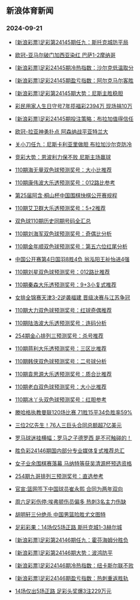 ## 新浪体育新闻 
### 2024-09-21

+ [[新浪彩票]足彩第24145期任九：斯托克城防平局](https://sports.sina.com.cn/l/2024-09-20/doc-incpufsu3013142.shtml)

+ [欧冠-亚马尔破门加西亚染红 巴萨1-2摩纳哥](https://sports.sina.com.cn/g/laliga/2024-09-20/doc-incpufss6253423.shtml)

+ [[新浪彩票]足彩24145期冷热指数：沙尔克低温取分](https://sports.sina.com.cn/l/2024-09-20/doc-incptzkx0974469.shtml)

+ [[新浪彩票]足彩24145期盈亏指数：阿尔克马尔客胜](https://sports.sina.com.cn/l/2024-09-20/doc-incpufsv0885724.shtml)

+ [[新浪彩票]足彩第24145期大势：尼斯主胜稳胆](https://sports.sina.com.cn/l/2024-09-20/doc-incpufss6235089.shtml)

+ [彩民用家人生日守号7年揽福彩2394万 现场捐10万](https://sports.sina.com.cn/l/2024-09-20/doc-incptzky7715716.shtml)

+ [[新浪彩票]足彩24145期投注策略：布拉加值得信任](https://sports.sina.com.cn/l/2024-09-20/doc-incpufsv0884576.shtml)

+ [欧冠-拉亚神勇扑点 阿森纳战平亚特兰大](https://sports.sina.com.cn/g/pl/2024-09-20/doc-incpufss6250353.shtml)

+ [关小刀任九：尼斯卡利亚里做胆 布拉加沙尔克防冷](https://sports.sina.com.cn/l/2024-09-20/doc-incpuwqk6083264.shtml)

+ [竞彩大势：恩波利力保不败 尼斯主场赢球](https://sports.sina.com.cn/l/2024-09-20/doc-incptzku6363917.shtml)

+ [110期海无量双色球预测奖号：大小比推荐](https://sports.sina.com.cn/l/2024-09-20/doc-incpushq2936103.shtml)

+ [110期康伟波大乐透预测奖号：012路比参考](https://sports.sina.com.cn/l/2024-09-20/doc-incpuwqk6058561.shtml)

+ [第25届阿含·桐山杯中国围棋快棋公开赛规程](https://sports.sina.com.cn/go/2024-09-20/doc-incpumys2984513.shtml)

+ [110期艾卫群大乐透预测奖号：5+2推荐](https://sports.sina.com.cn/l/2024-09-20/doc-incpuwqk6047647.shtml)

+ [双色球110期历史同期号码全汇总](https://sports.sina.com.cn/l/2024-09-20/doc-incpuwqk6107881.shtml)

+ [110期刘海军双色球预测奖号：奇偶比分析](https://sports.sina.com.cn/l/2024-09-20/doc-incpuwqk6035473.shtml)

+ [110期金年顺双色球预测奖号：第五六位红尾分析](https://sports.sina.com.cn/l/2024-09-20/doc-incpushq2940925.shtml)

+ [中国公开赛第4日国羽8胜4负 翁泓阳王祉怡进4强](https://sports.sina.com.cn/others/badmin/2024-09-20/doc-incpvieh2720453.shtml)

+ [110期刘星双色球预测奖号：012路比推荐](https://sports.sina.com.cn/l/2024-09-20/doc-incpushn6166050.shtml)

+ [110期秦森大乐透预测奖号：9+3小复式推荐](https://sports.sina.com.cn/l/2024-09-20/doc-incpuwqn2826559.shtml)

+ [女排全锦赛天津3-2逆袭福建 晋级决赛与江苏争冠](https://sports.sina.com.cn/others/volleyball/2024-09-20/doc-incpvpnh7340719.shtml)

+ [110期大力双色球预测奖号：红球奇偶推荐](https://sports.sina.com.cn/l/2024-09-20/doc-incpushr0854904.shtml)

+ [110期陆浩波大乐透预测奖号：连码分析](https://sports.sina.com.cn/l/2024-09-20/doc-incpuwqp0751523.shtml)

+ [254期金心排列三预测奖号：杀号推荐](https://sports.sina.com.cn/l/2024-09-20/doc-incpumyq6215164.shtml)

+ [110期蒋利大乐透预测奖号：三区比推荐](https://sports.sina.com.cn/l/2024-09-20/doc-incpuwqq7506811.shtml)

+ [110期韩侠双色球预测奖号：二号球分析](https://sports.sina.com.cn/l/2024-09-20/doc-incpushq2935698.shtml)

+ [110期袁思源大乐透预测奖号：质合比推荐](https://sports.sina.com.cn/l/2024-09-20/doc-incpuwqq7511112.shtml)

+ [110期老白双色球预测奖号：大小比推荐](https://sports.sina.com.cn/l/2024-09-20/doc-incpushn6164550.shtml)

+ [110期冰丫头双色球预测奖号：红胆参考](https://sports.sina.com.cn/l/2024-09-20/doc-incpushs7602802.shtml)

+ [滕哈格执教曼联120场比赛 71胜15平34负胜率59%](https://sports.sina.com.cn/g/pl/2024-09-20/doc-incpuwqq7557771.shtml)

+ [三位2亿先生！76人三巨头合同总额超7亿美元](https://sports.sina.com.cn/basketball/nba/2024-09-20/doc-incpvpnf0621022.shtml)

+ [罗马球迷挂横幅：罗马之子德罗西 是不可触碰的！](https://sports.sina.com.cn/g/seriea/2024-09-20/doc-incpuwqk6063452.shtml)

+ [胜负彩24146期国内部分专业媒体复式推荐总汇](https://sports.sina.com.cn/l/2024-09-20/doc-incpvawk2766112.shtml)

+ [女子业余围棋赛落幕 马纳特等获吴清源杯预选资格](https://sports.sina.com.cn/go/2024-09-20/doc-incpumyu7623444.shtml)

+ [254期九哥排列三预测奖号：直选参考](https://sports.sina.com.cn/l/2024-09-20/doc-incpumyt0879602.shtml)

+ [官宣:篮网签下中国球员崔永熙 合同为两年双向](https://sports.sina.com.cn/basketball/nba/2024-09-21/doc-incpvtua2496636.shtml)

+ [周六足彩伤停:埃弗顿伤员偏多 热刺3名主力伤缺](https://sports.sina.com.cn/l/2024-09-20/doc-incpuwqp0818905.shtml)

+ [胡明轩三分绝杀 中国男篮险胜尤文图特](https://sports.sina.com.cn/basketball/cba/2024-09-20/doc-incpvpnh7372043.shtml)

+ [足彩彩果：14场仅5场正路 斯托克城1-3赫尔城](https://sports.sina.com.cn/l/2024-09-21/doc-incpwkrw7101656.shtml)

+ [[新浪彩票]足彩第24146期任九：霍芬海姆分胜负](https://sports.sina.com.cn/l/2024-09-21/doc-incpwkrz2548800.shtml)

+ [[新浪彩票]足彩第24146期大势：波鸿防平](https://sports.sina.com.cn/l/2024-09-21/doc-incpwkrz2547664.shtml)

+ [[新浪彩票]足彩24146期冷热指数：纽卡斯尔联不败](https://sports.sina.com.cn/l/2024-09-21/doc-incpwkrw7090627.shtml)

+ [[新浪彩票]足彩24146期盈亏指数：热刺重返胜轨](https://sports.sina.com.cn/l/2024-09-21/doc-incpwksa9327086.shtml)

+ [14场仅出5场正路 足彩头奖爆3注229万元](https://sports.sina.com.cn/l/2024-09-21/doc-incpwkrw7101656.shtml)

